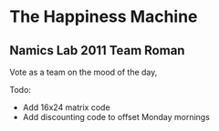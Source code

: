 The Happiness Machine
=====================

Namics Lab 2011 Team Roman
--------------------------


Vote as a team on the mood of the day,  

Todo:
* Add 16x24 matrix code
* Add discounting code to offset Monday mornings 
